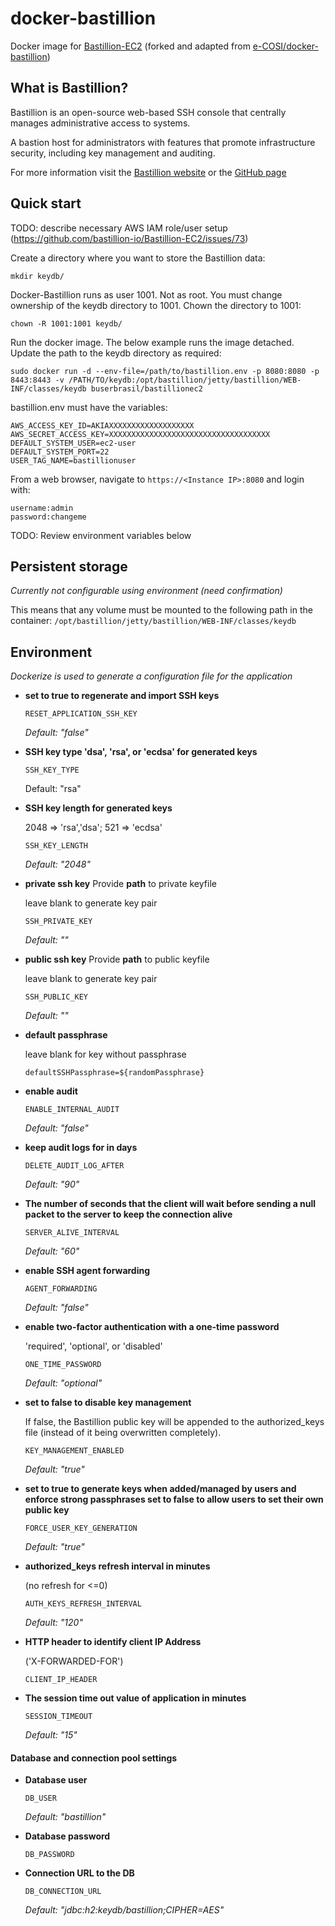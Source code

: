 # docker-bastillion
Docker image for [Bastillion-EC2](https://www.bastillion.io/docs/bastillion-ec2/profiles/) (forked and adapted from [e-COSI/docker-bastillion](https://github.com/e-COSI/docker-bastillion))

## What is Bastillion?

Bastillion is an open-source web-based SSH console that centrally manages administrative access to systems.

A bastion host for administrators with features that promote infrastructure security, including key management and auditing.

For more information visit the [Bastillion website](https://www.bastillion.io/) or the [GitHub page](https://github.com/bastillion-io/Bastillion)

## Quick start

TODO: describe necessary AWS IAM role/user setup (https://github.com/bastillion-io/Bastillion-EC2/issues/73)

Create a directory where you want to store the Bastillion data: 

`mkdir keydb/`

Docker-Bastillion runs as user 1001. Not as root. You must change ownership of the keydb directory to 1001. Chown the directory to 1001: 

`chown -R 1001:1001 keydb/`

Run the docker image. The below example runs the image detached. Update the path to the keydb directory as required: 

`
sudo docker run -d --env-file=/path/to/bastillion.env -p 8080:8080 -p 8443:8443 -v /PATH/TO/keydb:/opt/bastillion/jetty/bastillion/WEB-INF/classes/keydb buserbrasil/bastillionec2
`

bastillion.env must have the variables:

```
AWS_ACCESS_KEY_ID=AKIAXXXXXXXXXXXXXXXXXXX
AWS_SECRET_ACCESS_KEY=XXXXXXXXXXXXXXXXXXXXXXXXXXXXXXXXXXXX
DEFAULT_SYSTEM_USER=ec2-user
DEFAULT_SYSTEM_PORT=22
USER_TAG_NAME=bastillionuser
```

From a web browser, navigate to `https://<Instance IP>:8080` and login with:

```
username:admin
password:changeme
```

TODO: Review environment variables below

## Persistent storage
_Currently not configurable using environment (need confirmation)_

This means that any volume must be mounted to the following path in the container: `/opt/bastillion/jetty/bastillion/WEB-INF/classes/keydb`

## Environment
_Dockerize is used to generate a configuration file for the application_

* **set to true to regenerate and import SSH keys**

   `RESET_APPLICATION_SSH_KEY` 

   _Default: "false"_


* **SSH key type 'dsa', 'rsa', or 'ecdsa' for generated keys**

   `SSH_KEY_TYPE` 

   Default: "rsa"


* **SSH key length for generated keys**

   2048 => 'rsa','dsa'; 521 => 'ecdsa'
   
   `SSH_KEY_LENGTH` 
   
   _Default: "2048"_

* **private ssh key**
   Provide **path** to private keyfile

   leave blank to generate key pair

   `SSH_PRIVATE_KEY` 

   _Default: ""_


* **public ssh key**
   Provide **path** to public keyfile

   leave blank to generate key pair

   `SSH_PUBLIC_KEY` 

   _Default: ""_

* **default passphrase** 

   leave blank for key without passphrase

   `defaultSSHPassphrase=${randomPassphrase}` 


* **enable audit**

   `ENABLE_INTERNAL_AUDIT`

   _Default: "false"_


* **keep audit logs for in days**

   `DELETE_AUDIT_LOG_AFTER`

   _Default:  "90"_

* **The number of seconds that the client will wait before sending a null packet to the server to keep the connection alive**

   `SERVER_ALIVE_INTERVAL` 

   _Default: "60"_


* **enable SSH agent forwarding**

   `AGENT_FORWARDING` 

   _Default: "false"_

* **enable two-factor authentication with a one-time password**

   'required', 'optional', or 'disabled'

   `ONE_TIME_PASSWORD` 

   _Default: "optional"_

* **set to false to disable key management**
   
   If false, the Bastillion public key will be appended to the authorized_keys file (instead of it being overwritten completely).
   
   `KEY_MANAGEMENT_ENABLED`
   
   _Default: "true"_

* **set to true to generate keys when added/managed by users and enforce strong passphrases set to false to allow users to set their own public key**

   `FORCE_USER_KEY_GENERATION` 

   _Default: "true"_

* **authorized_keys refresh interval in minutes**
   
   (no refresh for <=0)
   
   `AUTH_KEYS_REFRESH_INTERVAL` 
   
   _Default: "120"_


* **HTTP header to identify client IP Address**
  
  ('X-FORWARDED-FOR')
  
  `CLIENT_IP_HEADER` 

* **The session time out value of application in minutes**

   `SESSION_TIMEOUT`
   
   _Default: "15"_

#### Database and connection pool settings

* **Database user**

   `DB_USER` 
   
   _Default: "bastillion"_

* **Database password**

   `DB_PASSWORD`

* **Connection URL to the DB**

   `DB_CONNECTION_URL` 

   _Default: "jdbc:h2:keydb/bastillion;CIPHER=AES"_
